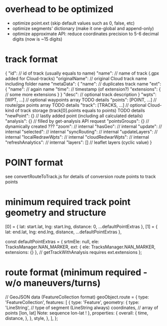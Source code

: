 # overhead to be optimized

- optimize point.ext (skip default values such as 0, false, etc)
- optimize segments' dictionary (make it one-global and append-only)
- optimize approximate API: reduce coordinates precision to 5-6 decimal digits (now is ~15 digits)

# track format

{
    "id": <String> // id of track (usually equals to name)
    "name": <String> // name of track (.gpx added for Cloud-tracks)
    "originalName": <String> // original Cloud track name including folder name
    "metaData": {
        "name": <String> // duplicates track name
        "ext": {
            "name": <String> // again name
            "time": <Number> // timestamp (of extension?)
            "extensions": {
                // some more extensions
            }
        }
        "desc": <String> // optional track description
    }
    "wpts": [WPT, ...] // optional waypoints array TODO details
    "points": [POINT, ...] // route/gpx points array TODO details
    "track": [TRACKS, ...] // optional Cloud-kind of track storage (track[0].points equals to points) TODO details
    "newPoint": {} // lastly added point (including all calculated details)
    "analysis": {} // filled by get-analysis API request
    "pointsGroups": {} // dynamically created ???
    "zoom": <Boolean> // internal
    "hasGeo": <Boolean> // internal
    "update": <Boolean> // internal
    "selected": <Boolean> // internal
    "syncRouting": <Boolean> // internal
    "updateLayers": <Boolean> // internal
    "localRedrawWpts": <Boolean> // internal
    "cloudRedwarWpts": <Boolean> // internal
    "refreshAnalytics": <Boolean> // internal
    "layers": [] // leaflet layers (cyclic value)
}

# POINT format

see convertRouteToTrack.js for details of conversion route points to track points

# minimum required track point geometry and structure

[0] = { lat: start.lat, lng: start.lng, distance: 0, ...defaultPointExtras },
[1] = { lat: end.lat, lng: end.lng, distance, ...defaultPointExtras },

const defaultPointExtras = {
    srtmEle: null,
    ele: TracksManager.NAN_MARKER,
    ext: { ele: TracksManager.NAN_MARKER, extensions: {} }, // getTrackWithAnalysis requires ext.extensions
};

# route format (minimum required - w/o maneuvers/turns)

// GeoJSON data (FeatureCollection format)
geoObject.route = {
    type: 'FeatureCollection',
    features: [
        {
            type: 'Feature',
            geometry: {
                type: 'LineString', // type of segment (LineString always)
                coordinates, // array of points [lon, lat] Note: sequence lon-lat !
            },
            properties: {
                overall: {
                    time,
                    distance,
                },
            },
            style,
        },
    ],
};
